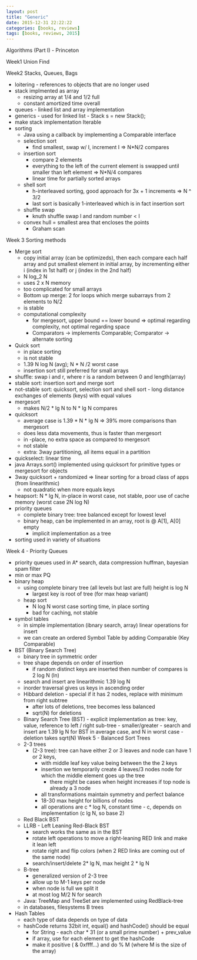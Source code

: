 ```yaml
---
layout: post
title: "Generic"
date: 2015-12-31 22:22:22
categories: [books, reviews]
tags: [books, reviews, 2015]
---
```

Algorithms (Part I) - Princeton

Week1 Union Find

Week2 Stacks, Queues, Bags
- loitering - references to objects that are no longer used
- stack implmented as array
    - resizing array at 1/4 and 1/2 full
    - constant amortized time overall
- queues - linked list and array implementation
- generics - used for linked list - Stack<Integer> s = new Stack<Integer>();
- make stack implementation Iterable
- sorting
    - Java using a callback by implementing a Comparable interface
    - selection sort
        - find smallest, swap w/ I, increment I => N*N/2 compares
    - insertion sort
        - compare 2 elements
        - everything to the left of the current element is swapped until smaller than left element => N*N/4 compares
        - linear time for partially sorted arrays
    - shell sort
        - h-interleaved sorting, good approach for 3x + 1 increments => N ^ 3/2
        - last sort is basically 1-interleaved which is in fact insertion sort
    - shuffle swap
        - knuth shuffle swap I and random number < I
    - convex hull = smallest area that encloses the points
        - Graham scan

Week 3 Sorting methods
- Merge sort
    - copy initial array (can be optimizeds), then each compare each half array and put smallest element in initial array, by incrementing either i (index in 1st half) or j (index in the 2nd half)
    - N log_2 N
    - uses 2 x N memory
    - too complicated for small arrays
    - Bottom up merge: 2 for loops which merge subarrays from 2 elements to N/2
    - is stable
    - computational complexity
        - for mergesort, upper bound == lower bound => optimal regarding complexity, not optimal regarding space
        - Comparators -> implements Comparable; Comparator -> alternate sorting
- Quick sort
    - in place sorting
    - is not stable
    - 1.39 N log N (avg); N * N /2 worst case
    - insertion sort still preferred for small arrays
- shuffle: swap i and r, where r is a random between 0 and length(array)
- stable sort: insertion sort and merge sort
- not-stable sort: quicksort, selection sort and shell sort - long distance exchanges of elements (keys) with equal values
- mergesort
    - makes N/2 * lg N to N * lg N compares
- quicksort
    - average case is 1.39 * N * lg N => 39% more comparisons than mergesort
    - does less data movements, thus is faster than mergesort
    - in -place, no extra space as compared to mergesort
    - not stable
    - extra: 3way partitioning, all items equal in a partition
- quickselect: linear time
- java Arrays.sort() implemented using quicksort for primitive types or mergesort for objects
- 3way quicksort + randomized => linear sorting for a broad class of apps (from linearithmic)
    - not quadratic when more equals keys
- heapsort: N * lg N, in-place in worst case, not stable, poor use of cache memory (worst case 2N log N)
- priority queues
    - complete binary tree: tree balanced except for lowest level
    - binary heap, can be implemented in an array, root is @ A[1], A[0] empty
        - implicit implementation as a tree
- sorting used in variety of situations

Week 4 - Priority Queues
- priority queues used in A* search, data compression huffman, bayesian spam filter
- min or max PQ
- binary heap
    - using complete binary tree (all levels but last are full) height is log N
        - largest key is root of tree (for max heap variant)
    - heap sort
        - N log N worst case sorting time, in place sorting
        - bad for caching, not stable
- symbol tables
    - in simple implementation (ibnary search, array) linear operations for insert
    - we can create an ordered Symbol Table by adding Comparable (Key Comparable<Key>)
- BST (Binary Search Tree)
    - binary tree in symmetric order
    - tree shape depends on order of insertion
        - if random distinct keys are inserted then number of compares is 2 log N (ln)
    - search and insert are linearithmic 1.39 log N
    - inorder traversal gives us keys in ascending order
    - Hibbard deletion - special if it has 2 nodes, replace with minimum from right subtree
        - after lots of deletions, tree becomes less balanced
        - sqrt(N) for deletions
    - Binary Search Tree  (BST) - explicit implementation as tree: key, value, reference to left / right sub-tree - smaller/greater
            - search and insert are 1.39 lg N for BST in average case, and N in worst case
            - deletion takes sqrt(N)
Week 5 - Balanced Sort Trees
    - 2-3 trees
        - (2-3 tree): tree can have either 2 or 3 leaves and node can have 1 or 2 keys,
            - with middle leaf key value being between the the 2 keys
            - insertion we temporarily create 4 leaves/3 nodes node for which the middle element goes up the tree
                - there might be cases when height increases if top node is already a 3 node
            - all transformations maintain symmetry and perfect balance
            - 18-30 max height for billions of nodes
            - all operations are c * log N, constant time - c, depends on implementation (c lg N, so base 2)
    - Red Black BST
    - LLRB - Left Leaning Red-Black BST
        - search works the same as in the BST
        - rotate left operations to move a right-leaning RED link and make it lean left
        - rotate right and flip colors (when 2 RED links are coming out of the same node)
        - search/insert/delete 2* lg N, max height 2 * lg N
    - B-tree
        - generalized version of 2-3 tree
        - allow up to M-1 keys per node
        - when node is full we split it
        - at most log M/2 N for search
    - Java: TreeMap and TreeSet are implemented using RedBlack-tree
    - in databases, filesystems B trees
- Hash Tables
    - each type of data depends on type of data
    - hashCode returns 32bit int, equal() and hashCode() should be equal
        - for String - each char * 31 (or a small prime number) + prev_value
        - if array, use for each element to get the hashCode
        - make it positive ( & 0xffff...) and do % M (where M is the size of the array)
